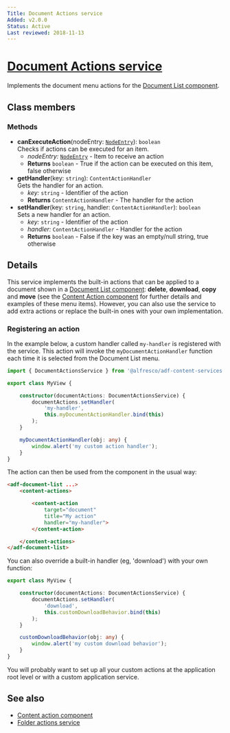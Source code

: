```yaml
---
Title: Document Actions service
Added: v2.0.0
Status: Active
Last reviewed: 2018-11-13
---
```


# [Document Actions service](../../content-services/document-list/services/document-actions.service.ts "Defined in document-actions.service.ts")

Implements the document menu actions for the [Document List component](../content-services/document-list.component.md).

## Class members

### Methods

-   **canExecuteAction**(nodeEntry: [`NodeEntry`](https://github.com/Alfresco/alfresco-js-api/blob/master/src/alfresco-core-rest-api/docs/NodeEntry.md)): `boolean`<br/>
    Checks if actions can be executed for an item.
    -   _nodeEntry:_ [`NodeEntry`](https://github.com/Alfresco/alfresco-js-api/blob/master/src/alfresco-core-rest-api/docs/NodeEntry.md)  - Item to receive an action
    -   **Returns** `boolean` - True if the action can be executed on this item, false otherwise
-   **getHandler**(key: `string`): `ContentActionHandler`<br/>
    Gets the handler for an action.
    -   _key:_ `string`  - Identifier of the action
    -   **Returns** `ContentActionHandler` - The handler for the action
-   **setHandler**(key: `string`, handler: `ContentActionHandler`): `boolean`<br/>
    Sets a new handler for an action.
    -   _key:_ `string`  - Identifier of the action
    -   _handler:_ `ContentActionHandler`  - Handler for the action
    -   **Returns** `boolean` - False if the key was an empty/null string, true otherwise

## Details

This service implements the built-in actions that can be applied to a document
shown in a [Document List component](document-list.component.md): **delete**,
**download**, **copy** and **move** (see the
[Content Action component](content-action.component.md) for further details and examples
of these menu items). However, you can also use the service to add extra actions or
replace the built-in ones with your own implementation.

### Registering an action

In the example below, a custom handler called `my-handler` is registered with the service.
This action will invoke the `myDocumentActionHandler` function each time it is selected
from the Document List menu.

```ts
import { DocumentActionsService } from '@alfresco/adf-content-services';

export class MyView {

    constructor(documentActions: DocumentActionsService) {
        documentActions.setHandler(
            'my-handler',
            this.myDocumentActionHandler.bind(this)
        );
    }

    myDocumentActionHandler(obj: any) {
        window.alert('my custom action handler');
    }
}
```

The action can then be used from the component in the usual way:

```html
<adf-document-list ...>
    <content-actions>

        <content-action
            target="document"
            title="My action"
            handler="my-handler">
        </content-action>

    </content-actions>
</adf-document-list>
```

You can also override a built-in handler (eg, 'download') with your own function:

```ts
export class MyView {

    constructor(documentActions: DocumentActionsService) {
        documentActions.setHandler(
            'download',
            this.customDownloadBehavior.bind(this)
        );
    }

    customDownloadBehavior(obj: any) {
        window.alert('my custom download behavior');
    }
}
```

You will probably want to set up all your custom actions at the application root level or
with a custom application service.

## See also

-   [Content action component](content-action.component.md)
-   [Folder actions service](folder-actions.service.md)
